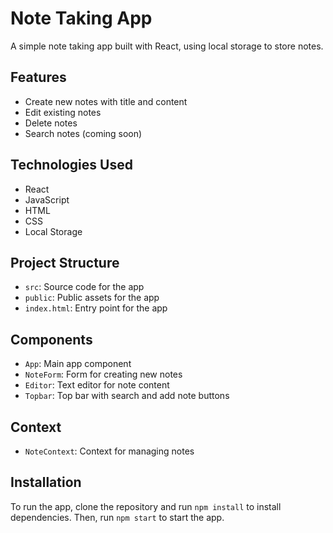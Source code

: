 # Note Taking App

A simple note taking app built with React, using local storage to store notes.

## Features

* Create new notes with title and content
* Edit existing notes
* Delete notes
* Search notes (coming soon)

## Technologies Used

* React
* JavaScript
* HTML
* CSS
* Local Storage

## Project Structure

* `src`: Source code for the app
* `public`: Public assets for the app
* `index.html`: Entry point for the app

## Components

* `App`: Main app component
* `NoteForm`: Form for creating new notes
* `Editor`: Text editor for note content
* `Topbar`: Top bar with search and add note buttons

## Context

* `NoteContext`: Context for managing notes

## Installation

To run the app, clone the repository and run `npm install` to install dependencies. Then, run `npm start` to start the app.
